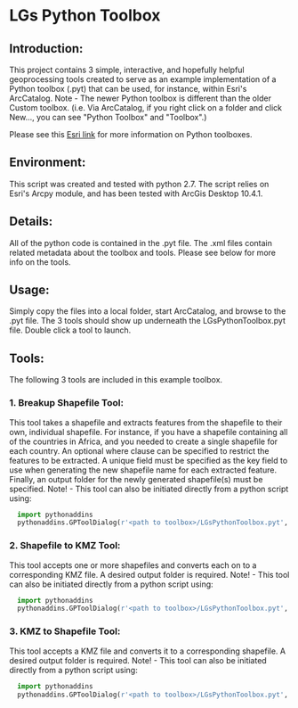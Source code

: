 
LGs Python Toolbox
==================

## Introduction:
This project contains 3 simple, interactive, and hopefully helpful geoprocessing tools created to serve as an example implementation of a Python toolbox (.pyt) that can be used, for instance, within Esri's ArcCatalog.  Note - The newer Python toolbox is different than the older Custom toolbox.  (i.e. Via ArcCatalog, if you right click on 
a folder and click New..., you can see "Python Toolbox" and "Toolbox".)

Please see this [Esri link](http://pro.arcgis.com/en/pro-app/arcpy/geoprocessing_and_python/a-quick-tour-of-python-toolboxes.htm) for more information on Python toolboxes.

## Environment:
This script was created and tested with python 2.7. The script relies on Esri's Arcpy module, and has been tested with ArcGis Desktop 10.4.1.

## Details: 
All of the python code is contained in the .pyt file.  The .xml files contain related metadata about the toolbox and tools.  Please see below for more info on the tools.

## Usage:
Simply copy the files into a local folder, start ArcCatalog, and browse to the .pyt file.  The 3 tools should show up underneath the LGsPythonToolbox.pyt file.  Double click a tool to launch.

## Tools: 
The following 3 tools are included in this example toolbox.

### 1. Breakup Shapefile Tool: 
This tool takes a shapefile and extracts features from the shapefile to their own, individual shapefile.  For instance, if you have a shapefile containing all of the countries in Africa, and you needed to create a single shapefile for each country.  An optional where clause can be specified to restrict the features to be extracted.  A unique field must be specified as the key field to use when generating the new shapefile name for each extracted feature.  Finally, an output folder for the newly generated shapefile(s) must be specified.  Note! - This tool can also be initiated directly from a python script using:
```python
  import pythonaddins
  pythonaddins.GPToolDialog(r'<path to toolbox>/LGsPythonToolbox.pyt', 'BreakupShapefile')
```

### 2. Shapefile to KMZ Tool: 
This tool accepts one or more shapefiles and converts each on to a corresponding KMZ file.  A desired output folder is required.  Note! - This tool can also be initiated directly from a python script using:
```python
  import pythonaddins
  pythonaddins.GPToolDialog(r'<path to toolbox>/LGsPythonToolbox.pyt', 'ShapefileToKMZ')
```

### 3. KMZ to Shapefile Tool: 
This tool accepts a KMZ file and converts it to a corresponding shapefile.  A desired output folder is required.  Note! - This tool can also be initiated directly from a python script using:
```python
  import pythonaddins
  pythonaddins.GPToolDialog(r'<path to toolbox>/LGsPythonToolbox.pyt', 'KMZToShapefile')
```

